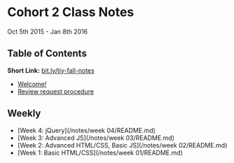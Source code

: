 # Cohort 2 Class Notes
Oct 5th 2015 - Jan 8th 2016

## Table of Contents

**Short Link:** [bit.ly/tiy-fall-notes](http://bit.ly/tiy-fall-notes)

* [Welcome!](/ABOUT.md)
* [Review request procedure](/REVIEW.md)


## Weekly
* [Week 4: jQuery](/notes/week 04/README.md)
* [Week 3: Advanced JS](/notes/week 03/README.md)
* [Week 2: Advanced HTML/CSS, Basic JS](/notes/week 02/README.md)
* [Week 1: Basic HTML/CSS](/notes/week 01/README.md)
